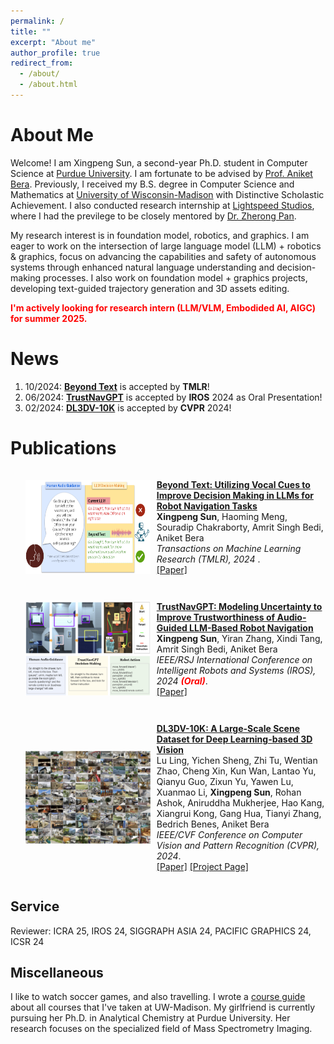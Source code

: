 ```yaml
---
permalink: /
title: ""
excerpt: "About me"
author_profile: true
redirect_from: 
  - /about/
  - /about.html
---
```


About Me
======
Welcome! I am Xingpeng Sun, a second-year Ph.D. student in Computer Science at [Purdue University](https://www.cs.purdue.edu/). I am fortunate to be advised by [Prof. Aniket Bera](https://scholar.google.com/citations?hl=en&user=q3UdHk4AAAAJ&view_op=list_works&sortby=pubdate). Previously, I received my B.S. degree in Computer Science and Mathematics at [University of Wisconsin-Madison](https://www.wisc.edu/) with Distinctive Scholastic Achievement. I also conducted research internship at [Lightspeed Studios](https://www.lightspeed-studios.com/), where I had the previlege to be closely mentored by [Dr. Zherong Pan](https://dyingbrain.github.io/).


My research interest is in foundation model, robotics, and graphics. I am eager to work on the intersection of large language model (LLM) + robotics & graphics, focus on advancing the capabilities and safety of autonomous systems through enhanced natural language understanding and decision-making processes. I also work on foundation model + graphics projects, developing text-guided trajectory generation and 3D assets editing.

<b style="color: red;">I'm actively looking for research intern (LLM/VLM, Embodided AI, AIGC) for summer 2025.</b>

News
======
1. 10/2024: [**Beyond Text**](https://arxiv.org/pdf/2402.03494) is accepted by **TMLR**!
1. 06/2024: [**TrustNavGPT**](https://arxiv.org/pdf/2408.01867) is accepted by **IROS** 2024 as Oral Presentation!
1. 02/2024: [**DL3DV-10K**](https://arxiv.org/abs/2312.16256) is accepted by **CVPR** 2024!

Publications
======

<ul>
  <li style="display: flex; align-items: center;">
    <img src="images/cover.png" style="margin-right: 10px; width: 200px; height: 150px;">
    <p>
      <a href="#"><b>Beyond Text: Utilizing Vocal Cues to Improve Decision Making in LLMs for Robot Navigation Tasks</b></a>
      <br>
      <b>Xingpeng Sun</b>, Haoming Meng, Souradip Chakraborty, Amrit Singh Bedi, Aniket Bera
      <br>
      <i>Transactions on Machine Learning Research (TMLR), 2024 </i>. <br>  
      <a href="https://arxiv.org/pdf/2402.03494">[Paper]</a>     
    </p>
  </li>
</ul>


<ul>
  <li style="display: flex; align-items: center;">
    <img src="images/trustnavgpt.png" style="margin-right: 10px; width: 200px; height: 150px;">
    <p>
      <a href="#"><b>TrustNavGPT: Modeling Uncertainty to Improve Trustworthiness of Audio-Guided LLM-Based Robot Navigation</b></a>
      <br>
      <b>Xingpeng Sun</b>, Yiran Zhang, Xindi Tang, Amrit Singh Bedi, Aniket Bera
      <br>
      <i>IEEE/RSJ International Conference on Intelligent Robots and Systems (IROS), 2024 <b style="color: red;">(Oral)</b></i>. <br>  
      <a href="https://arxiv.org/pdf/2408.01867">[Paper]</a>     
    </p>
  </li>
</ul>


<ul>
  <li style="display: flex; align-items: center;">
      <img src="images/DL3DV.png" style="vertical-align: middle; margin-right: 10px;width: 200px; height: 150px">
    <p>
      <a href="#"><b>DL3DV-10K: A Large-Scale Scene Dataset for Deep Learning-based 3D Vision</b></a>
      <br>
      Lu Ling, Yichen Sheng, Zhi Tu, Wentian Zhao, Cheng Xin, Kun Wan, Lantao Yu, Qianyu Guo, Zixun Yu, Yawen Lu, Xuanmao Li, <b>Xingpeng Sun</b>, Rohan Ashok, Aniruddha Mukherjee, Hao Kang, Xiangrui Kong, Gang Hua, Tianyi Zhang, Bedrich Benes, Aniket Bera
       <br>
      <i>IEEE/CVF Conference on Computer Vision and Pattern Recognition (CVPR), 2024</i>. <br>
      <a href="https://openaccess.thecvf.com/content/CVPR2024/html/Ling_DL3DV-10K_A_Large-Scale_Scene_Dataset_for_Deep_Learning-based_3D_Vision_CVPR_2024_paper.html">[Paper]</a> 
      <a href="https://dl3dv-10k.github.io/DL3DV-10K/">[Project Page]</a>      
    </p>
  </li>
</ul>


Service
------
Reviewer: ICRA 25, IROS 24, SIGGRAPH ASIA 24, PACIFIC GRAPHICS 24, ICSR 24

Miscellaneous
------
I like to watch soccer games, and also travelling. I wrote a [course guide](https://xingpengs.github.io/) about all courses that I've taken at UW-Madison. My girlfriend is currently pursuing her Ph.D. in Analytical Chemistry at Purdue University. Her research focuses on the specialized field of Mass Spectrometry Imaging.
